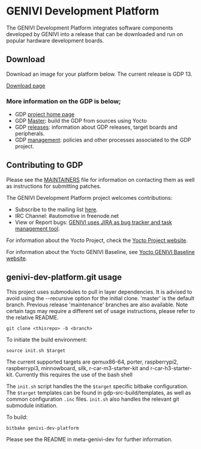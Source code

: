 # GENIVI Development Platform

The GENIVI Development Platform integrates software components developed by GENIVI into a release that can be downloaded and run on popular hardware development boards.

## Download
Download an image for your platform below. The current release is GDP 13.

[Download page](https://at.projects.genivi.org/wiki/display/GDP/GDP+Download+page)

### More information on the GDP is below;
* GDP [project home page](https://projects.genivi.org/gdp)
* GDP [Master](https://projects.genivi.org/gdp/master): build the GDP from sources using Yocto
* GDP [releases](https://projects.genivi.org/gdp/releases): information about GDP releases, target boards and peripherals.
* GDP [management](https://projects.genivi.org/gdp/management): policies and other processes associated to the GDP project.


Contributing to GDP
----------------------------
Please see the  [MAINTAINERS](https://github.com/genivi/meta-genivi-dev/blob/master/MAINTAINERS) file for information on contacting them as well as instructions for submitting patches.

The GENIVI Development Platform project welcomes contributions:
* Subscribe to the mailing list [here](https://lists.genivi.org/mailman/listinfo/genivi-projects).
* IRC Channel: #automotive in freenode.net
* View or Report bugs: [GENIVI uses JIRA as bug tracker and task management tool](https://at.projects.genivi.org/jira/projects/GDP/issues).

For information about the Yocto Project, check the [Yocto Project website](https://www.yoctoproject.org).  

For information about the Yocto GENIVI Baseline, see [Yocto GENIVI Baseline website](http://projects.genivi.org/GENIVI_Baselines/meta-ivi).

genivi-dev-platform.git usage
------------------------------------
This project uses submodules to pull in layer dependencies.
It is advised to avoid using the --recursive option for the
initial clone. 'master' is the default branch. Previous release
'maintenance' branches are also available. Note certain tags
may require a different set of usage instructions, please refer
to the relative README.

    git clone <thisrepo> -b <branch>

To initiate the build environment:

    source init.sh $target

The current supported targets are qemux86-64, porter, raspberrypi2, raspberrypi3,
minnowboard, silk, r-car-m3-starter-kit and r-car-h3-starter-kit.
Currently this requires the use of the bash shell

The `init.sh` script handles the the `$target` specific bitbake configuration.
The `$target` templates can be found in gdp-src-build/templates, as well as common
configuration `.inc` files. `init.sh` also handles the relevant git submodule
initiation.

To build:

    bitbake genivi-dev-platform

Please see the README in meta-genivi-dev for further information.
